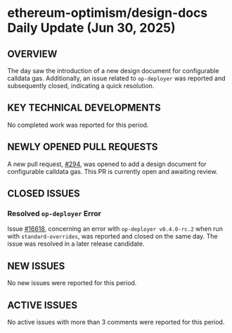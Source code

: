 # ethereum-optimism/design-docs Daily Update (Jun 30, 2025)
## OVERVIEW 
The day saw the introduction of a new design document for configurable calldata gas. Additionally, an issue related to `op-deployer` was reported and subsequently closed, indicating a quick resolution.

## KEY TECHNICAL DEVELOPMENTS
No completed work was reported for this period.

## NEWLY OPENED PULL REQUESTS
A new pull request, [#294](https://github.com/ethereum-optimism/design-docs/pull/294), was opened to add a design document for configurable calldata gas. This PR is currently open and awaiting review.

## CLOSED ISSUES
### Resolved `op-deployer` Error
Issue [#16618](https://github.com/ethereum-optimism/design-docs/issues/16618), concerning an error with `op-deployer v0.4.0-rc.2` when run with `standard-overrides`, was reported and closed on the same day. The issue was resolved in a later release candidate.

## NEW ISSUES
No new issues were reported for this period.

## ACTIVE ISSUES
No active issues with more than 3 comments were reported for this period.